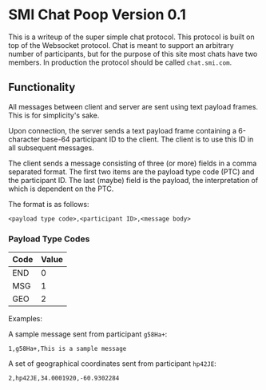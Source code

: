 # SMI Chat Poop Version 0.1

This is a writeup of the super simple chat protocol. This protocol is built on top of the Websocket protocol. Chat is meant to support an arbitrary number of participants, but for the purpose of this site most chats have two members. In production the protocol should be called `chat.smi.com`.

## Functionality

All messages between client and server are sent using text payload frames. This is for simplicity's sake.

Upon connection, the server sends a text payload frame containing a 6-character base-64 participant ID to the client. The client is to use this ID in all subsequent messages. 

The client sends a message consisting of three (or more) fields in a comma separated format. The first two items are the payload type code (PTC) and the participant ID. The last (maybe) field is the payload, the interpretation of which is dependent on the PTC. 

The format is as follows:

```
<payload type code>,<participant ID>,<message body>
```

### Payload Type Codes

|Code|Value|
|-|-|
|END|0|
|MSG|1|
|GEO|2|

Examples: 

A sample message sent from participant `g58Ha+`:

```
1,g58Ha+,This is a sample message
```

A set of geographical coordinates sent from participant `hp42JE`:

```
2,hp42JE,34.0001920,-60.9302284
```